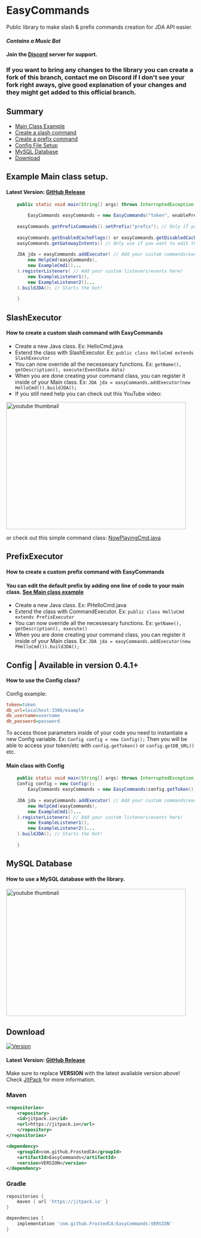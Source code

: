 # EasyCommands
Public library to make slash & prefix commands creation for JDA API easier.
#### *Contains a Music Bot*
#### Join the [Discord](https://discord.com/invite/2rfSEGNgrv) server for support.
### If you want to bring any changes to the library you can create a fork of this branch, contact me on Discord if I don't see your fork right aways, give good explanation of your changes and they might get added to this official branch.

## Summary
- <a href="#example-main-class-setup">Main Class Example</a>
- <a href="#slashexecutor">Create a slash command</a>
- <a href="#prefixexecutor">Create a prefix command</a>
- <a href="#config--available-in-version-041">Config File Setup</a>
- <a href="#mysql-database">MySQL Database</a>
- <a href="#download">Download</a>

## Example Main class setup.
#### Latest Version: [GitHub Release](https://github.com/FrostedCA/EasyCommands/releases/latest)
```java
    public static void main(String[] args) throws InterruptedException {

       	EasyCommands easyCommands = new EasyCommands("token", enablePrefixCommands?, enableMusicBot?); // If you don't know how to use devCommands leave it to false.
	
	easyCommands.getPrefixCommands().setPrefix("prefix"); // Only if you want to change the default prefix from '!'
	
	easyCommands.getEnabledCacheFlags() or easyCommands.getDisabledCacheFlags() // Only use if you want to edit the enabled/disabled cacheflags.
	easyCommands.getGatewayIntents() // Only use if you want to edit the GatewayIntents.
	
	JDA jda = easyCommands.addExecutor( // Add your custom commands/executors here!
		new HelpCmd(easyCommands),
		new ExampleCmd1()...
	).registerListeners( // Add your custom listeners/events here!
		new ExampleListener1(),
		new ExampleListener2()...
	).buildJDA(); // Starts the bot!
	
    }
```

## SlashExecutor
#### How to create a custom slash command with EasyCommands
- Create a new Java class. Ex: HelloCmd.java
- Extend the class with SlashExecutor. Ex: `public class HelloCmd extends SlashExecutor`
- You can now override all the necessesary functions. Ex: `getName(), getDescription(), execute(EventData data)`
- When you are done creating your command class, you can register it inside of your Main class. Ex: `JDA jda = easyCommands.addExecutor(new HelloCmd()).buildJDA();`
- If you still need help you can check out this YouTube video:

<a href="http://www.youtube.com/watch?feature=player_embedded&v=7IUPpeEWM_M
" target="_blank"><img src="http://img.youtube.com/vi/7IUPpeEWM_M/0.jpg" 
alt="youtube thumbnail" width="480" height="340" /></a>

or check out this simple command class: [NowPlayingCmd.java](https://github.com/FrostedCA/EasyCommands/blob/master/src/main/java/ca/tristan/easycommands/commands/music/NowPlayingCmd.java)

## PrefixExecutor
#### How to create a custom prefix command with EasyCommands
#### You can edit the default prefix by adding one line of code to your main class. <a href="#example-main-class-setup">See Main class example</a>
- Create a new Java class. Ex: PHelloCmd.java
- Extend the class with CommandExecutor. Ex: `public class HelloCmd extends PrefixExecutor`
- You can now override all the necessesary functions. Ex: `getName(), getDescription(), execute()`
- When you are done creating your command class, you can register it inside of your Main class. Ex: `JDA jda = easyCommands.addExecutor(new PHelloCmd()).buildJDA();`

## Config | Available in version 0.4.1+
#### How to use the Config class?
Config example:
```ini
token=token
db_url=localhost:3306/example
db_username=username
db_password=password
```
To access those parameters inside of your code you need to instantiate a new Config variable. Ex: `Config config = new Config();`
Then you will be able to access your token/etc with `config.getToken()` or `config.getDB_URL()` etc.
#### Main class with Config
```java
    public static void main(String[] args) throws InterruptedException, IOException {
	Config config = new Config();
       	EasyCommands easyCommands = new EasyCommands(config.getToken(), enableDevCommands?, enableMusicBot?); // If you don't know how to use devCommands leave it to false.
	
	JDA jda = easyCommands.addExecutor( // Add your custom commands/executors here!
		new HelpCmd(easyCommands),
		new ExampleCmd1()...
	).registerListeners( // Add your custom listeners/events here!
		new ExampleListener1(),
		new ExampleListener2()...
	).buildJDA(); // Starts the bot!
	
    }
```

## MySQL Database
#### How to use a MySQL database with the library.
<a href="http://www.youtube.com/watch?feature=player_embedded&v=3O5csTk7QnI
" target="_blank"><img src="http://img.youtube.com/vi/3O5csTk7QnI/0.jpg" 
alt="youtube thumbnail" width="480" height="340" /></a>

## Download
[![Version](https://jitpack.io/v/FrostedCA/EasyCommands.svg)](https://jitpack.io/#FrostedCA/EasyCommands)

#### Latest Version: [GitHub Release](https://github.com/FrostedCA/EasyCommands/releases/latest)

Make sure to replace **VERSION** with the latest available version above! Check [JitPack](https://jitpack.io/#FrostedCA/EasyCommands) for more information. 

### Maven
```pom.xml
<repositories>
    <repository>
	<id>jitpack.io</id>
	<url>https://jitpack.io</url>
    </repository>
</repositories>

<dependency>
    <groupId>com.github.FrostedCA</groupId>
    <artifactId>EasyCommands</artifactId>
    <version>VERSION</version>
</dependency>
```
### Gradle
```gradle
repositories {
    maven { url 'https://jitpack.io' }
}

dependencies {
    implementation 'com.github.FrostedCA:EasyCommands:VERSION'
}
```

